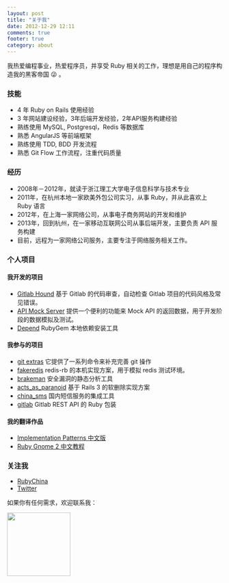 ```yaml
---
layout: post
title: "关于我"
date: 2012-12-29 12:11
comments: true
footer: true
category: about
---
```


我热爱编程事业，热爱程序员，并享受 Ruby 相关的工作，理想是用自己的程序构造我的黑客帝国 😜 。

### 技能

- 4 年 Ruby on Rails 使用经验
- 3 年网站建设经验，3年后端开发经验，2年API服务构建经验
- 熟练使用 MySQL, Postgresql，Redis 等数据库
- 熟悉 AngularJS 等前端框架
- 熟练使用 TDD, BDD 开发流程
- 熟悉 Git Flow 工作流程，注重代码质量

### 经历

+ 2008年－2012年，就读于浙江理工大学电子信息科学与技术专业
+ 2011年，在杭州本地一家欧美外包公司实习，从事 Ruby，并从此喜欢上 Ruby 语言
+ 2012年，在上海一家网络公司，从事电子商务网站的开发和维护
+ 2013年，回到杭州，在一家移动互联网公司从事后端开发，主要负责 API 服务构建
+ 目前，远程为一家网络公司服务，主要专注于网络服务相关工作。

### 个人项目

#### 我开发的项目

+ [Gitlab Hound](https://github.com/zlx/Gitlab-Hound) 基于 Gitlab 的代码审查，自动检查 Gitlab 项目的代码风格及常见错误。
+ [API Mock Server](https://github.com/zlx/API-mock-server) 提供一个便利的功能来 Mock API 的返回数据，用于开发阶段的数据模拟及测试。
+ [Depend](https://github.com/zlx/depend) RubyGem 本地依赖安装工具

#### 我参与的项目

+ [git extras](https://github.com/zlx/git-extras) 它提供了一系列命令来补充完善 git 操作
+ [fakeredis](https://github.com/guilleiguaran/fakeredis) redis-rb 的本机实现方案，用于模拟 redis 测试环境。
+ [brakeman](https://github.com/presidentbeef/brakeman) 安全漏洞的静态分析工具
+ [acts_as_paranoid](https://github.com/goncalossilva/acts_as_paranoid) 基于 Rails 3 的软删除实现方案
+ [china_sms](https://github.com/saberma/china_sms) 国内短信服务的集成工具
+ [gitlab](https://github.com/NARKOZ/gitlab) Gitlab REST API 的 Ruby 包装

#### 我的翻译作品

+ [Implementation Patterns 中文版](https://www.gitbook.com/book/zlx/implementation-patterns-chinese/details)
+ [Ruby Gnome 2 中文教程](https://www.gitbook.com/book/zlx/ruby-gnome2-tutorial-cn/details)

### 关注我

- [RubyChina](http://ruby-china.org/zlx_star)
- [Twitter](https://twitter.com/zlx_star)

如果你有任何需求，欢迎联系我：

<img src='http://blog.zlxstar.me/images/phone.png' style='width: 148px'/>

